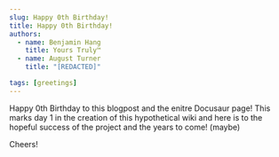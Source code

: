 ```yaml
---
slug: Happy 0th Birthday!
title: Happy 0th Birthday!
authors:
  - name: Benjamin Hang
    title: Yours Truly™
  - name: August Turner
    title: "[REDACTED]"

tags: [greetings]
---
```


Happy 0th Birthday to this blogpost and the enitre Docusaur page! This marks day 1 in the creation of this hypothetical wiki and here is to the hopeful success of the project and the years to come! (maybe) 

Cheers! 
